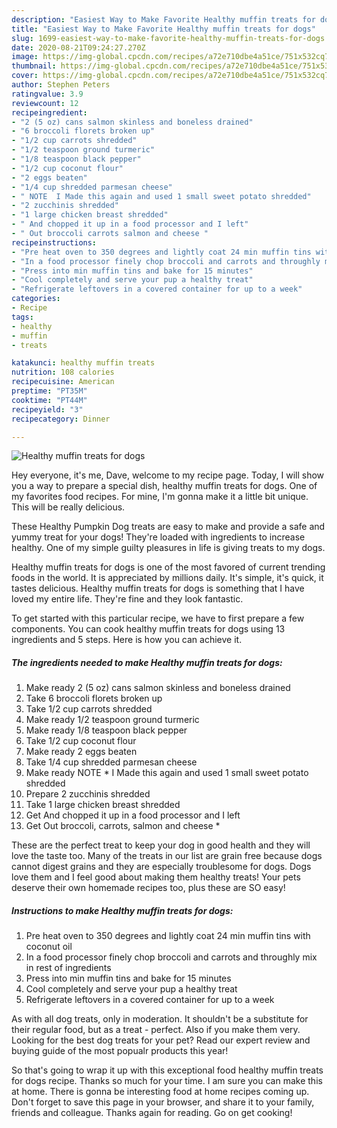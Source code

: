 ```yaml
---
description: "Easiest Way to Make Favorite Healthy muffin treats for dogs"
title: "Easiest Way to Make Favorite Healthy muffin treats for dogs"
slug: 1699-easiest-way-to-make-favorite-healthy-muffin-treats-for-dogs
date: 2020-08-21T09:24:27.270Z
image: https://img-global.cpcdn.com/recipes/a72e710dbe4a51ce/751x532cq70/healthy-muffin-treats-for-dogs-recipe-main-photo.jpg
thumbnail: https://img-global.cpcdn.com/recipes/a72e710dbe4a51ce/751x532cq70/healthy-muffin-treats-for-dogs-recipe-main-photo.jpg
cover: https://img-global.cpcdn.com/recipes/a72e710dbe4a51ce/751x532cq70/healthy-muffin-treats-for-dogs-recipe-main-photo.jpg
author: Stephen Peters
ratingvalue: 3.9
reviewcount: 12
recipeingredient:
- "2 (5 oz) cans salmon skinless and boneless drained"
- "6 broccoli florets broken up"
- "1/2 cup carrots shredded"
- "1/2 teaspoon ground turmeric"
- "1/8 teaspoon black pepper"
- "1/2 cup coconut flour"
- "2 eggs beaten"
- "1/4 cup shredded parmesan cheese"
- " NOTE  I Made this again and used 1 small sweet potato shredded"
- "2 zucchinis shredded"
- "1 large chicken breast shredded"
- " And chopped it up in a food processor and I left"
- " Out broccoli carrots salmon and cheese "
recipeinstructions:
- "Pre heat oven to 350 degrees and lightly coat 24 min muffin tins with coconut oil"
- "In a food processor finely chop broccoli and carrots and throughly mix in rest of ingredients"
- "Press into min muffin tins and bake for 15 minutes"
- "Cool completely and serve your pup a healthy treat"
- "Refrigerate leftovers in a covered container for up to a week"
categories:
- Recipe
tags:
- healthy
- muffin
- treats

katakunci: healthy muffin treats 
nutrition: 108 calories
recipecuisine: American
preptime: "PT35M"
cooktime: "PT44M"
recipeyield: "3"
recipecategory: Dinner

---
```



![Healthy muffin treats for dogs](https://img-global.cpcdn.com/recipes/a72e710dbe4a51ce/751x532cq70/healthy-muffin-treats-for-dogs-recipe-main-photo.jpg)

Hey everyone, it's me, Dave, welcome to my recipe page. Today, I will show you a way to prepare a special dish, healthy muffin treats for dogs. One of my favorites food recipes. For mine, I'm gonna make it a little bit unique. This will be really delicious.

These Healthy Pumpkin Dog treats are easy to make and provide a safe and yummy treat for your dogs! They&#39;re loaded with ingredients to increase healthy. One of my simple guilty pleasures in life is giving treats to my dogs.

Healthy muffin treats for dogs is one of the most favored of current trending foods in the world. It is appreciated by millions daily. It's simple, it's quick, it tastes delicious. Healthy muffin treats for dogs is something that I have loved my entire life. They're fine and they look fantastic.


To get started with this particular recipe, we have to first prepare a few components. You can cook healthy muffin treats for dogs using 13 ingredients and 5 steps. Here is how you can achieve it.

<!--inarticleads1-->

##### The ingredients needed to make Healthy muffin treats for dogs:

1. Make ready 2 (5 oz) cans salmon skinless and boneless drained
1. Take 6 broccoli florets broken up
1. Take 1/2 cup carrots shredded
1. Make ready 1/2 teaspoon ground turmeric
1. Make ready 1/8 teaspoon black pepper
1. Take 1/2 cup coconut flour
1. Make ready 2 eggs beaten
1. Take 1/4 cup shredded parmesan cheese
1. Make ready  NOTE * I Made this again and used 1 small sweet potato shredded
1. Prepare 2 zucchinis shredded
1. Take 1 large chicken breast shredded
1. Get  And chopped it up in a food processor and I left
1. Get  Out broccoli, carrots, salmon and cheese *


These are the perfect treat to keep your dog in good health and they will love the taste too. Many of the treats in our list are grain free because dogs cannot digest grains and they are especially troublesome for dogs. Dogs love them and I feel good about making them healthy treats! Your pets deserve their own homemade recipes too, plus these are SO easy! 

<!--inarticleads2-->

##### Instructions to make Healthy muffin treats for dogs:

1. Pre heat oven to 350 degrees and lightly coat 24 min muffin tins with coconut oil
1. In a food processor finely chop broccoli and carrots and throughly mix in rest of ingredients
1. Press into min muffin tins and bake for 15 minutes
1. Cool completely and serve your pup a healthy treat
1. Refrigerate leftovers in a covered container for up to a week


As with all dog treats, only in moderation. It shouldn&#39;t be a substitute for their regular food, but as a treat - perfect. Also if you make them very. Looking for the best dog treats for your pet? Read our expert review and buying guide of the most popualr products this year! 

So that's going to wrap it up with this exceptional food healthy muffin treats for dogs recipe. Thanks so much for your time. I am sure you can make this at home. There is gonna be interesting food at home recipes coming up. Don't forget to save this page in your browser, and share it to your family, friends and colleague. Thanks again for reading. Go on get cooking!

